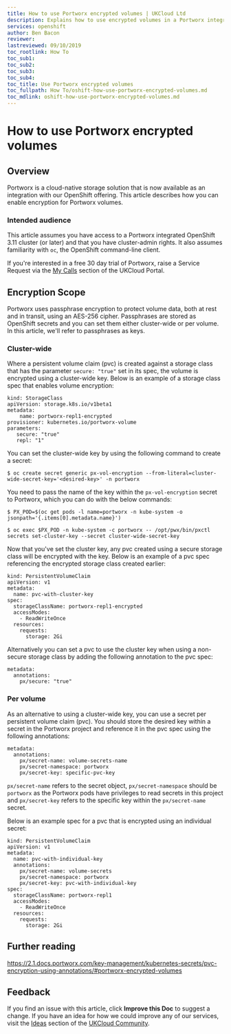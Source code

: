 ```yaml
---
title: How to use Portworx encrypted volumes | UKCloud Ltd
description: Explains how to use encrypted volumes in a Portworx integrated OpenShift cluster
services: openshift
author: Ben Bacon
reviewer:
lastreviewed: 09/10/2019
toc_rootlink: How To
toc_sub1: 
toc_sub2:
toc_sub3:
toc_sub4:
toc_title: Use Portworx encrypted volumes
toc_fullpath: How To/oshift-how-use-portworx-encrypted-volumes.md
toc_mdlink: oshift-how-use-portworx-encrypted-volumes.md
---
```


# How to use Portworx encrypted volumes

## Overview

Portworx is a cloud-native storage solution that is now available as an integration with our OpenShift offering. This article describes how you can enable encryption for Portworx volumes.

### Intended audience

This article assumes you have access to a Portworx integrated OpenShift 3.11 cluster (or later) and that you have cluster-admin rights. It also assumes familiarity with `oc`, the OpenShift command-line client. 

If you're interested in a free 30 day trial of Portworx, raise a Service Request via the [My Calls](https://portal.skyscapecloud.com/support/ivanti) section of the UKCloud Portal.

## Encryption Scope

Portworx uses passphrase encryption to protect volume data, both at rest and in transit, using an AES-256 cipher. Passphrases are stored as OpenShift secrets and you can set them either cluster-wide or per volume. In this article, we'll refer to passphrases as keys.

### Cluster-wide

Where a persistent volume claim (pvc) is created against a storage class that has the parameter `secure: "true"` set in its spec, the volume is encrypted using a cluster-wide key. Below is an example of a storage class spec that enables volume encryption:

```none
kind: StorageClass
apiVersion: storage.k8s.io/v1beta1
metadata:
    name: portworx-repl1-encrypted
provisioner: kubernetes.io/portworx-volume
parameters:
   secure: "true"
   repl: "1"
```

You can set the cluster-wide key by using the following command to create a secret:

```none
$ oc create secret generic px-vol-encryption --from-literal=cluster-wide-secret-key='<desired-key>' -n portworx
```

You need to pass the name of the key within the `px-vol-encryption` secret to Portworx, which you can do with the below commands:

```none
$ PX_POD=$(oc get pods -l name=portworx -n kube-system -o jsonpath='{.items[0].metadata.name}')

$ oc exec $PX_POD -n kube-system -c portworx -- /opt/pwx/bin/pxctl secrets set-cluster-key --secret cluster-wide-secret-key
```

Now that you've set the cluster key, any pvc created using a secure storage class will be encrypted with the key. Below is an example of a pvc spec referencing the encrypted storage class created earlier:

```none
kind: PersistentVolumeClaim
apiVersion: v1
metadata:
  name: pvc-with-cluster-key
spec:
  storageClassName: portworx-repl1-encrypted
  accessModes:
    - ReadWriteOnce
  resources:
    requests:
      storage: 2Gi
```

Alternatively you can set a pvc to use the cluster key when using a non-secure storage class by adding the following annotation to the pvc spec:

```none
metadata:
  annotations:
    px/secure: "true"
```

### Per volume

As an alternative to using a cluster-wide key, you can use a secret per persistent volume claim (pvc). You should store the desired key within a secret in the Portworx project and reference it in the pvc spec using the following annotations:

```none
metadata:
  annotations:
    px/secret-name: volume-secrets-name
    px/secret-namespace: portworx
    px/secret-key: specific-pvc-key
```

`px/secret-name` refers to the secret object, `px/secret-namespace` should be `portworx` as the Portworx pods have privileges to read secrets in this project and `px/secret-key` refers to the specific key within the `px/secret-name` secret.

Below is an example spec for a pvc that is encrypted using an individual secret:

```none
kind: PersistentVolumeClaim
apiVersion: v1
metadata:
  name: pvc-with-individual-key
  annotations:
    px/secret-name: volume-secrets
    px/secret-namespace: portworx
    px/secret-key: pvc-with-individual-key
spec:
  storageClassName: portworx-repl1
  accessModes:
    - ReadWriteOnce
  resources:
    requests:
      storage: 2Gi
```

## Further reading

<https://2.1.docs.portworx.com/key-management/kubernetes-secrets/pvc-encryption-using-annotations/#portworx-encrypted-volumes>

## Feedback

If you find an issue with this article, click **Improve this Doc** to suggest a change. If you have an idea for how we could improve any of our services, visit the [Ideas](https://community.ukcloud.com/ideas) section of the [UKCloud Community](https://community.ukcloud.com).

